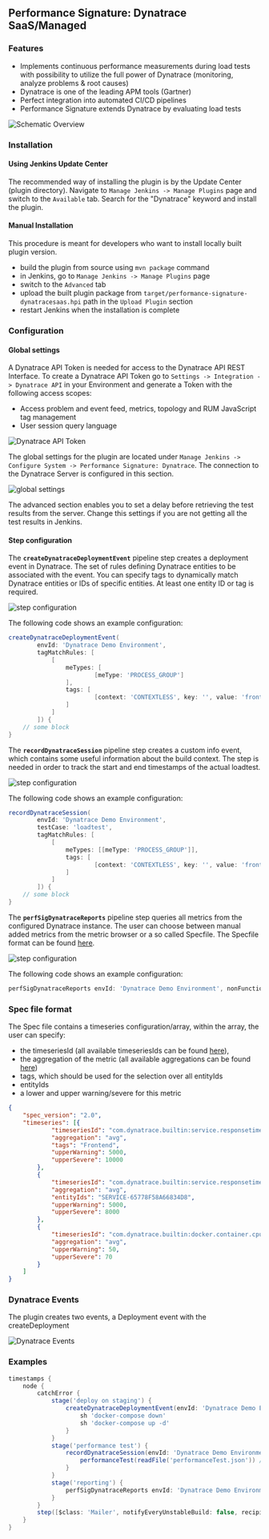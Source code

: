 ## Performance Signature: Dynatrace SaaS/Managed

### Features

* Implements continuous performance measurements during load tests with possibility to utilize the full power of Dynatrace (monitoring, analyze problems & root causes)
* Dynatrace is one of the leading APM tools (Gartner)
* Perfect integration into automated CI/CD pipelines 
* Performance Signature extends Dynatrace by evaluating load tests

![Schematic Overview](../images/dynatrace_schematic_overview.png)

### Installation
#### Using Jenkins Update Center 

The recommended way of installing the plugin is by the Update Center (plugin directory). Navigate to `Manage Jenkins -> Manage Plugins` page and switch to the `Available` tab. Search for the "Dynatrace" keyword and install the plugin.

#### Manual Installation

This procedure is meant for developers who want to install locally built plugin version.

* build the plugin from source using `mvn package` command
* in Jenkins, go to `Manage Jenkins -> Manage Plugins` page
* switch to the `Advanced` tab
* upload the built plugin package from `target/performance-signature-dynatracesaas.hpi` path in the `Upload Plugin` section
* restart Jenkins when the installation is complete

### Configuration
#### Global settings

A Dynatrace API Token is needed for access to the Dynatrace API REST Interface. To create a Dynatrace API Token go to `Settings -> Integration -> Dynatrace API` in your Environment and generate a Token with the following access scopes:
* Access problem and event feed, metrics, topology and RUM JavaScript tag management
* User session query language

![Dynatrace API Token](../images/dynatrace_api_token.png)

The global settings for the plugin are located under `Manage Jenkins -> Configure System -> Performance Signature: Dynatrace`. The connection to the Dynatrace Server is configured in this section. 

![global settings](../images/dynatrace_global_configuration.png)

The advanced section enables you to set a delay before retrieving the test results from the server. Change this settings if you are not getting all the test results in Jenkins.

#### Step configuration

The **`createDynatraceDeploymentEvent`** pipeline step creates a deployment event in Dynatrace.
The set of rules defining Dynatrace entities to be associated with the event. You can specify tags to dynamically match Dynatrace entities or IDs of specific entities. At least one entity ID or tag is required.

![step configuration](../images/dynatrace_snippet_generator3.png "step configuration")

The following code shows an example configuration:
```groovy
createDynatraceDeploymentEvent(
        envId: 'Dynatrace Demo Environment', 
        tagMatchRules: [
            [
                meTypes: [
                        [meType: 'PROCESS_GROUP']
                ],
                tags: [
                        [context: 'CONTEXTLESS', key: '', value: 'frontend']
                ]
            ]
        ]) {
    // some block
}
```

The **`recordDynatraceSession`** pipeline step creates a custom info event, which contains some useful information about the build context.
The step is needed in order to track the start and end timestamps of the actual loadtest.

![step configuration](../images/dynatrace_snippet_generator1.png "step configuration")

The following code shows an example configuration:
```groovy
recordDynatraceSession(
        envId: 'Dynatrace Demo Environment',
        testCase: 'loadtest',
        tagMatchRules: [
            [
                meTypes: [[meType: 'PROCESS_GROUP']],
                tags: [
                        [context: 'CONTEXTLESS', key: '', value: 'frontend']
                ]
            ]
        ]) {
    // some block
}
```

The **`perfSigDynatraceReports`** pipeline step queries all metrics from the configured Dynatrace instance.
The user can choose between manual added metrics from the metric browser or a so called Specfile.
The Specfile format can be found [here](#spec-file-format).

![step configuration](../images/dynatrace_snippet_generator2.png "step configuration")

The following code shows an example configuration:
```groovy
perfSigDynatraceReports envId: 'Dynatrace Demo Environment', nonFunctionalFailure: 2, specFile: 'specfile.json'
```

### Spec file format

The Spec file contains a timeseries configuration/array, within the array, the user can specify: 
* the timeseriesId (all available timeseriesIds can be found [here](https://www.dynatrace.com/support/help/dynatrace-api/timeseries/how-do-i-fetch-the-metrics-of-monitored-entities/#available-metrics-)),
* the aggregation of the metric (all available aggregations can be found [here](https://www.dynatrace.com/support/help/shortlink/api-metrics#aggregation-types))
* tags, which should be used for the selection over all entityIds
* entityIds
* a lower and upper warning/severe for this metric

```json
{
	"spec_version": "2.0",
	"timeseries": [{
			"timeseriesId": "com.dynatrace.builtin:service.responsetime",
			"aggregation": "avg",
			"tags": "Frontend",
			"upperWarning": 5000,
			"upperSevere": 10000
		},
		{
			"timeseriesId": "com.dynatrace.builtin:service.responsetime",
			"aggregation": "avg",
			"entityIds": "SERVICE-65778F58A66834D8",
			"upperWarning": 5000,
			"upperSevere": 8000
		},
		{
			"timeseriesId": "com.dynatrace.builtin:docker.container.cpu",
			"aggregation": "avg",
			"upperWarning": 50,
			"upperSevere": 70
		}
	]
}
```

### Dynatrace Events

The plugin creates two events, a Deployment event with the createDeployment 

![Dynatrace Events](../images/dynatrace_events.png)

### Examples

```groovy
timestamps {
    node {
        catchError {
            stage('deploy on staging') {
                createDynatraceDeploymentEvent(envId: 'Dynatrace Demo Environment', tagMatchRules: [[meTypes: [[meType: 'SERVICE']], tags: [[context: 'CONTEXTLESS', key: 'Frontend']]], [meTypes: [[meType: 'SERVICE']], tags: [[context: 'CONTEXTLESS', key: 'Database']]]]) {
                    sh 'docker-compose down'
                    sh 'docker-compose up -d'
                }
            }
            stage('performance test') {
                recordDynatraceSession(envId: 'Dynatrace Demo Environment', testCase: 'loadtest', tagMatchRules: [[meTypes: [[meType: 'SERVICE']], tags: [[context: 'CONTEXTLESS', key: 'Frontend']]], [meTypes: [[meType: 'SERVICE']], tags: [[context: 'CONTEXTLESS', key: 'Database']]]]) {
                    performanceTest(readFile('performanceTest.json')) //this is not part of this plugin
                }
            }
            stage('reporting') {
                perfSigDynatraceReports envId: 'Dynatrace Demo Environment', specFile: 'specfile.json', nonFunctionalFailure: 2
            }
        }
        step([$class: 'Mailer', notifyEveryUnstableBuild: false, recipients: 'build@notify.me', sendToIndividuals: false])
    }
}
